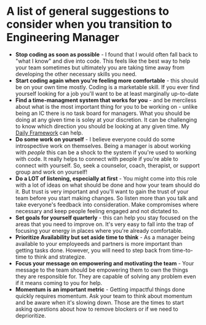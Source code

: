 # A list of general suggestions to consider when you transition to Engineering Manager

- **Stop coding as soon as possible** - I found that I would often fall back to "what I know" and dive into code.  This feels like the best way to help your team sometimes but ultimately you are taking time away from developing the other necessary skills you need.
- **Start coding again when you're feeling more comfortable** - this should be on your own time mostly.  Coding is a marketable skill.  If you ever find  yourself looking for a job you'll want to be at least marginally up-to-date
- **Find a time-managment system that works for you** -  and be merciless about what is the most important thing for you to be working on - unlike being an IC there is no task board for managers.  What you should be doing at any given time is soley at your discretion. It can be challenging to know which direction you should be looking at any given time. My [Daily Framework](daily_framework.md) can help.
- **Do some work on yourself** - I believe everyone could do some introspective work on themselves.  Being a manager is about working with *people* this can be a shock to the system if you're used to working with code.  It really helps to connect with people if you're able to connect with yourself. So, seek a counselor, coach, therapist, or support group and work on yourself!
- **Do a LOT of listening, especially at first** - You might come into this role with a lot of ideas on what should be done and how your team should do it.  But trust is very important and you'll want to gain the trust of your team before you start making changes.  So listen more than you talk and take everyone's feedback into consideration.  Make compromises where necessary and keep people feeling engaged and not dictated to.
- **Set goals for yourself quarterly** - this can help you stay focused on the areas that you need to improve on.  It's very easy to fall into the trap of focusing your energy in places where you're already comfortable.
- **Prioritize Availability but set aside time to think** - As a manager being available to your employeeds and partners is more important than getting tasks done.  However, you will need to step back from time-to-time to think and strategize.
- **Focus your message on empowering and motivating the team** - Your message to the team should be empowering them to own the things they are responsible for.  They are capable of solving any problem even if it means coming to you for help.
- **Momentum is an important metric** - Getting impactful things done quickly requires momentum. Ask your team to think about momentum and be aware when it's slowing down. Those are the times to start asking questions about how to remove blockers or if we need to deprioritize.
